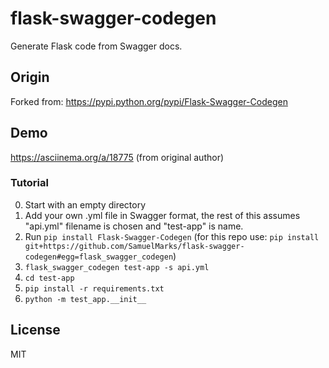 flask-swagger-codegen
=====================

Generate Flask code from Swagger docs.

## Origin

Forked from: https://pypi.python.org/pypi/Flask-Swagger-Codegen


## Demo

https://asciinema.org/a/18775 (from original author)

### Tutorial

  0. Start with an empty directory
  1. Add your own .yml file in Swagger format, the rest of this assumes "api.yml" filename is chosen and "test-app" is name.
  2. Run `pip install Flask-Swagger-Codegen` (for this repo use: `pip install git+https://github.com/SamuelMarks/flask-swagger-codegen#egg=flask_swagger_codegen`)
  3. `flask_swagger_codegen test-app -s api.yml`
  4. `cd test-app`
  5. `pip install -r requirements.txt`
  6. `python -m test_app.__init__`

## License

MIT
